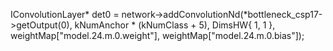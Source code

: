 IConvolutionLayer* det0 = network->addConvolutionNd(*bottleneck_csp17->getOutput(0), kNumAnchor * (kNumClass + 5), DimsHW{ 1, 1 }, weightMap["model.24.m.0.weight"], weightMap["model.24.m.0.bias"]);
